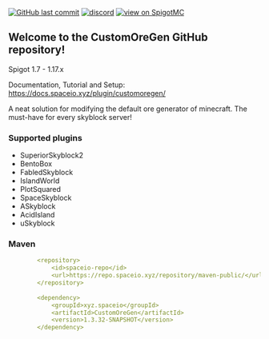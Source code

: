 [![GitHub last commit](https://img.shields.io/github/last-commit/mastercake10/CustomOreGen.svg)](https://github.com/mastercake10/CustomOreGen/commits/master)
[![discord](https://discordapp.com/api/guilds/330725294749122561/widget.png)](https://discord.gg/3xgsPh8)
[![view on SpigotMC](https://img.shields.io/badge/view%20on-spigotmc-orange.svg)](https://www.spigotmc.org/resources/customoregen.9532/)

## Welcome to the CustomOreGen GitHub repository!
Spigot 1.7 - 1.17.x

Documentation, Tutorial and Setup: https://docs.spaceio.xyz/plugin/customoregen/

A neat solution for modifying the default ore generator of minecraft. The must-have for every skyblock server!

### Supported plugins

- SuperiorSkyblock2
- BentoBox
- FabledSkyblock
- IslandWorld
- PlotSquared
- SpaceSkyblock
- ASkyblock
- AcidIsland
- uSkyblock

### Maven
```yml
		<repository>
			<id>spaceio-repo</id>
			<url>https://repo.spaceio.xyz/repository/maven-public/</url>
		</repository>
		
		<dependency>
			<groupId>xyz.spaceio</groupId>
			<artifactId>CustomOreGen</artifactId>
			<version>1.3.32-SNAPSHOT</version>
		</dependency>
```